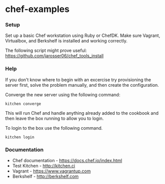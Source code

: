 # chef-examples

### Setup
Set up a basic Chef workstation using Ruby or ChefDK.  Make sure Vagrant, Virtualbox, 
and Berkshelf is installed and working correctly.

The following script might prove useful:
https://github.com/jarosser06/chef_tools_install

### Help
If you don't know where to begin with an excercise try provisioning the
server first, solve the problem manually, and then create the configuration.

Converge the new server using the following command:
```shell
kitchen converge
```

This will run Chef and handle anything already added to the cookbook
and then leave the box running to allow you to login.

To login to the box use the following command.
```shell
kitchen login
```

### Documentation
- Chef documentation - https://docs.chef.io/index.html
- Test Kitchen - http://kitchen.ci
- Vagrant - https://www.vagrantup.com
- Berkshelf - http://berkshelf.com
